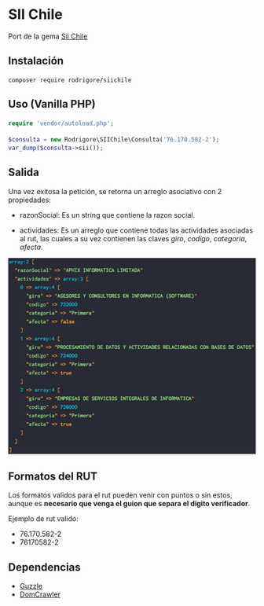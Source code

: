 # SII Chile

Port de la gema [Sii Chile](https://github.com/sagmor/sii_chile)

## Instalación

```
composer require rodrigore/siichile
```

## Uso (Vanilla PHP)

```php
require 'vendor/autoload.php';

$consulta = new Rodrigore\SIIChile\Consulta('76.170.582-2');
var_dump($consulta->sii());
```

## Salida

Una vez exitosa la petición, se retorna un arreglo asociativo con 2 propiedades:

* razonSocial: Es un string que contiene la razon social.

* actividades: Es un arreglo que contiene todas las actividades asociadas al rut, las cuales a su vez contienen las claves *giro*, *codigo*, *categoria*, *afecta*.

![Output](/screenshots/output.png?raw=true "Sii respuesta")

## Formatos del RUT

Los formatos validos para el rut pueden venir con puntos o sin estos, aunque es **necesario que venga el guion que separa el digito verificador**.

Ejemplo de rut valido:

* 76.170.582-2
* 76170582-2

## Dependencias

* [Guzzle](https://github.com/guzzle/guzzle)
* [DomCrawler](https://github.com/symfony/DomCrawler)
